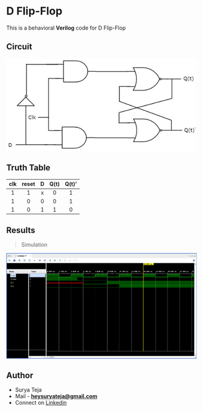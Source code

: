 # D Flip-Flop

This is a behavioral **Verilog** code for D Flip-Flop

## Circuit

![](https://github.com/TheSuryaTeja/RTL-Design/blob/master/Flip-Flops/D_FLIP_FLOP/d_flipflop.jpg?raw=true)

## Truth Table

| clk | reset | D | Q(t) | Q(t)' |
|:---:|:-----:|:-:|:----:|:-----:|
|  1  |   1   | x |   0  |   1   |
|  1  |   0   | 0 |   0  |   1   |
|  1  |   0   | 1 |   1  |   0   |

## Results

>Simulation

![](https://github.com/TheSuryaTeja/RTL-Design/blob/master/Flip-Flops/D_FLIP_FLOP/simulation.PNG?raw=true)

## Author
* Surya Teja 
* Mail - **heysuryateja@gmail.com**
* Connect on [Linkedin](https://www.linkedin.com/in/suryateja2000/)
